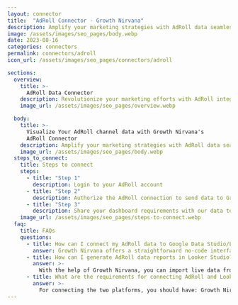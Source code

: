 ```yaml
---
layout: connector
title:  "AdRoll Connector - Growth Nirvana"
description: Amplify your marketing strategies with AdRoll data seamlessly integrated into Looker Studio.
image: /assets/images/seo_pages/body.webp
date: 2023-08-16
categories: connectors
permalink: connectors/adroll
icon_url: /assets/images/seo_pages/connectors/adroll

sections:
  overview:
    title: >-
      AdRoll Data Connector
    description: Revolutionize your marketing efforts with AdRoll integration. Integrate your multi-channel marketing data with Looker Studio's analytical prowess, gaining the insights you need to refine targeting, boost engagement, and optimize campaign performance.
    image_url: /assets/images/seo_pages/overview.webp

  body:
    title: >-
      Visualize Your AdRoll channel data with Growth Nirvana's
      AdRoll Connector
    description: Amplify your marketing strategies with AdRoll data seamlessly integrated into Looker Studio.
    image_url: /assets/images/seo_pages/body.webp
  steps_to_connect:
    title: Steps to connect
    steps:
      - title: "Step 1"
        description: Login to your AdRoll account
      - title: "Step 2"
        description: Authorize the AdRoll connection to send data to Growth Nirvana
      - title: "Step 3"
        description: Share your dashboard requirements with our data team. We will build the report for you.
    image_url: /assets/images/seo_pages/steps-to-connect.webp
  faq:
    title: FAQs
    questions:
      - title: How can I connect my AdRoll data to Google Data Studio/Looker Studio?
        answer: Growth Nirvana offers a straightforward no-code interface to connect to AdRoll data sources.
      - title: How can I generate AdRoll data reports in Looker Studio?
        answer: >-
          With the help of Growth Nirvana, you can import live data from AdRoll into Looker Studio. These data can be viewed in charts, tables, and dashboards to generate branded reports that can be shared instantly.
      - title: What are the requirements for connecting AdRoll and Looker Studio?
        answer: >-
          For connecting the two platforms, you should have: Growth Nirvana Account and AdRoll Ads Account
---
```

